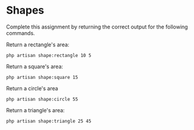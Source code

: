 # Shapes

Complete this assignment by returning the correct output for the following commands.

Return a rectangle's area:
```
php artisan shape:rectangle 10 5
```

Return a square's area:
```
php artisan shape:square 15
```

Return a circle's area
```
php artisan shape:circle 55
```

Return a triangle's area:
```
php artisan shape:triangle 25 45
```
